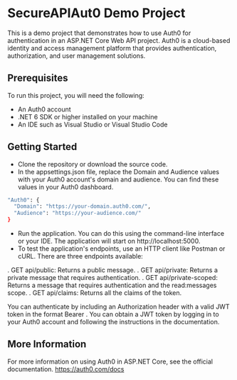 # SecureAPIAut0 Demo Project

This is a demo project that demonstrates how to use Auth0 for authentication in an ASP.NET Core Web API project. Auth0 is a cloud-based identity and access management platform that provides authentication, authorization, and user management solutions.

## Prerequisites
To run this project, you will need the following:

- An Auth0 account
- .NET 6 SDK or higher installed on your machine
- An IDE such as Visual Studio or Visual Studio Code

## Getting Started
- Clone the repository or download the source code.
- In the appsettings.json file, replace the Domain and Audience values with your Auth0 account's domain and audience. You can find these values in your Auth0 dashboard.

```bash
"Auth0": {
  "Domain": "https://your-domain.auth0.com/",
  "Audience": "https://your-audience.com/"
}
```
- Run the application. You can do this using the command-line interface or your IDE. The application will start on http://localhost:5000.
- To test the application's endpoints, use an HTTP client like Postman or cURL. There are three endpoints available:

. GET api/public: Returns a public message.
. GET api/private: Returns a private message that requires authentication.
. GET api/private-scoped: Returns a message that requires authentication and the read:messages scope.
. GET api/claims: Returns all the claims of the token.

You can authenticate by including an Authorization header with a valid JWT token in the format Bearer <token>. You can obtain a JWT token by logging in to your Auth0 account and following the instructions in the documentation.

## More Information
For more information on using Auth0 in ASP.NET Core, see the official documentation.
https://auth0.com/docs
